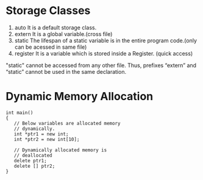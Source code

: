 # Storage Classes
1. auto	It is a default storage class.
2. extern	It is a global variable.(cross file)
3. static	The lifespan of a static variable is in the entire program code.(only can be acessed in same file)
4. register	It is a variable which is stored inside a Register. (quick access)

"static" cannot be accessed from any other file. Thus, prefixes “extern” and “static” cannot be used in the same declaration.

# Dynamic Memory Allocation
```
int main() 
{ 
   // Below variables are allocated memory 
   // dynamically. 
   int *ptr1 = new int; 
   int *ptr2 = new int[10]; 
  
   // Dynamically allocated memory is 
   // deallocated  
   delete ptr1; 
   delete [] ptr2; 
} 
```
